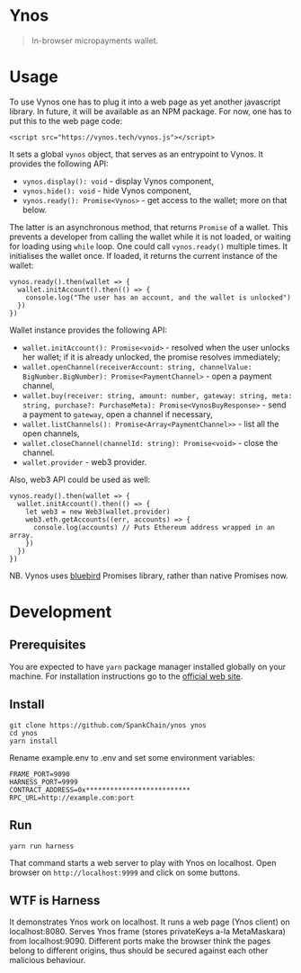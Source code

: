 # Ynos

> In-browser micropayments wallet.


# Usage

To use Vynos one has to plug it into a web page as yet another javascript library. In future, it will be available as an NPM package.
For now, one has to put this to the web page code:

```
<script src="https://vynos.tech/vynos.js"></script>
```

It sets a global `vynos` object, that serves as an entrypoint to Vynos. It provides the following API:

* `vynos.display(): void` - display Vynos component,
* `vynos.hide(): void` - hide Vynos component,
* `vynos.ready(): Promise<Vynos>` - get access to the wallet; more on that below.

The latter is an asynchronous method, that returns `Promise` of a wallet. This prevents a developer from
calling the wallet while it is not loaded, or waiting for loading using `while` loop.
One could call `vynos.ready()` multiple times. It initialises the wallet once. If loaded, it returns the current
instance of the wallet:

```
vynos.ready().then(wallet => {
  wallet.initAccount().then(() => {
    console.log("The user has an account, and the wallet is unlocked")
  })
})
``` 

Wallet instance provides the following API:

* `wallet.initAccount(): Promise<void>` - resolved when the user unlocks her wallet; if it is already unlocked, the promise resolves immediately;
* `wallet.openChannel(receiverAccount: string, channelValue: BigNumber.BigNumber): Promise<PaymentChannel>` - open a payment channel,
* `wallet.buy(receiver: string, amount: number, gateway: string, meta: string, purchase?: PurchaseMeta): Promise<VynosBuyResponse>` - send a payment to `gateway`, open a channel if necessary,
* `wallet.listChannels(): Promise<Array<PaymentChannel>>` - list all the open channels,
* `wallet.closeChannel(channelId: string): Promise<void>` - close the channel.
* `wallet.provider` - web3 provider.

Also, web3 API could be used as well:
```
vynos.ready().then(wallet => {
  wallet.initAccount().then(() => {
    let web3 = new Web3(wallet.provider)
    web3.eth.getAccounts((err, accounts) => {
      console.log(accounts) // Puts Ethereum address wrapped in an array.
    })
  })
})
``` 

NB. Vynos uses [bluebird](http://bluebirdjs.com) Promises library, rather than native Promises now.

# Development

## Prerequisites

You are expected to have `yarn` package manager installed globally on your machine.
For installation instructions go to the [official web site](https://yarnpkg.com/en/docs/install).

## Install

```
git clone https://github.com/SpankChain/ynos ynos
cd ynos
yarn install
```

Rename example.env to .env and set some environment variables:
```
FRAME_PORT=9090
HARNESS_PORT=9999
CONTRACT_ADDRESS=0x**************************
RPC_URL=http://example.com:port
```

## Run
```
yarn run harness
```
That command starts a web server to play with Ynos on localhost.
Open browser on `http://localhost:9999` and click on some buttons.

## WTF is Harness
It demonstrates Ynos work on localhost. It runs a web page (Ynos client) on localhost:8080.
Serves Ynos frame (stores privateKeys a-la MetaMaskara) from localhost:9090. Different ports
make the browser think the pages belong to different origins, thus should be secured
against each other malicious behaviour.
